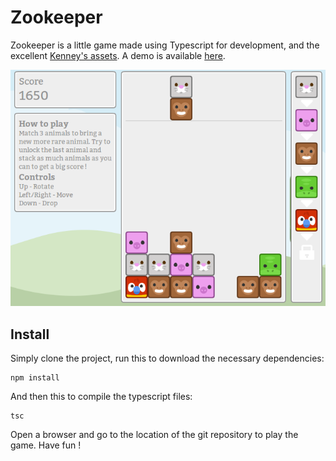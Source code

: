 # Zookeeper

Zookeeper is a little game made using Typescript for development, and the excellent [Kenney's assets](http://kenney.nl/).
A demo is available [here](http://zoo.longwelwind.net/).

![Demo image](preview.png)

## Install
Simply clone the project, run this to download the necessary dependencies:
```
npm install
```
And then this to compile the typescript files:
```
tsc
```

Open a browser and go to the location of the git repository to play the game. Have fun !
